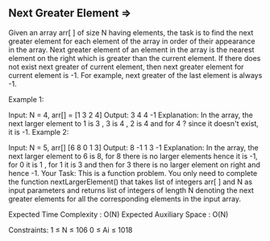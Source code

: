 Next Greater Element  =>
--------------------


Given an array arr[ ] of size N having elements, the task is to find the next greater element for each element of the array in order of their appearance in the array.
Next greater element of an element in the array is the nearest element on the right which is greater than the current element.
If there does not exist next greater of current element, then next greater element for current element is -1. For example, next greater of the last element is always -1.

Example 1:

Input: 
N = 4, arr[] = [1 3 2 4]
Output:
3 4 4 -1
Explanation:
In the array, the next larger element 
to 1 is 3 , 3 is 4 , 2 is 4 and for 4 ? 
since it doesn't exist, it is -1.
Example 2:

Input: 
N = 5, arr[] [6 8 0 1 3]
Output:
8 -1 1 3 -1
Explanation:
In the array, the next larger element to 
6 is 8, for 8 there is no larger elements 
hence it is -1, for 0 it is 1 , for 1 it 
is 3 and then for 3 there is no larger 
element on right and hence -1.
Your Task:
This is a function problem. You only need to complete the function nextLargerElement() that takes list of integers arr[ ] and N as input parameters and returns list of integers of length N denoting the next greater elements for all the corresponding elements in the input array.

Expected Time Complexity : O(N)
Expected Auxiliary Space : O(N)

Constraints:
1 ≤ N ≤ 106
0 ≤ Ai ≤ 1018

